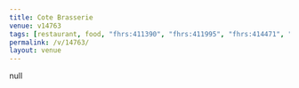 ```yaml
---
title: Cote Brasserie
venue: v14763
tags: [restaurant, food, "fhrs:411390", "fhrs:411995", "fhrs:414471", "fhrs:412277", "fhrs:732356", "fhrs:294894"]
permalink: /v/14763/
layout: venue
---
```

null